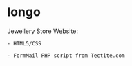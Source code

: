# longo

Jewellery Store Website:

    - HTML5/CSS
    
    - FormMail PHP script from Tectite.com
    
